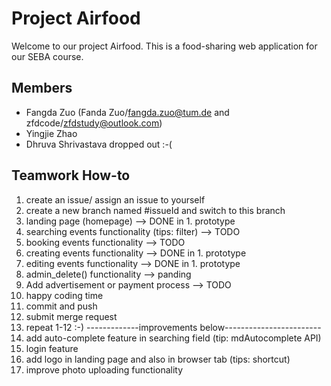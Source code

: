# Project Airfood
Welcome to our project Airfood. This is a food-sharing web application for our SEBA course.
## Members
- Fangda Zuo (Fanda Zuo/fangda.zuo@tum.de and zfdcode/zfdstudy@outlook.com)
- Yingjie Zhao
- Dhruva Shrivastava dropped out :-( 

## Teamwork How-to
1. create an issue/ assign an issue to yourself
2. create a new branch named #issueId and switch to this branch
3. landing page (homepage) --> DONE in 1. prototype
4. searching events functionality (tips: filter) --> TODO
5. booking events functionality --> TODO
6. creating events functionality --> DONE in 1. prototype
7. editing events functionality --> DONE in 1. prototype
8. admin_delete() functionality --> panding
9. Add advertisement or payment process --> TODO
10. happy coding time
11. commit and push
12. submit merge request
13. repeat 1-12 :-)
-------------improvements below------------------------
14. add auto-complete feature in searching field (tip: mdAutocomplete API)
15. login feature
16. add logo in landing page and also in browser tab (tips: shortcut)
17. improve photo uploading functionality